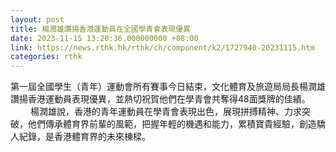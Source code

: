 ```yaml
---
layout: post
title: 楊潤雄讚揚香港運動員在全國學青會表現優異
date: 2023-11-15 13:20:36.000000000 +08:00
link: https://news.rthk.hk/rthk/ch/component/k2/1727940-20231115.htm
categories: rthk
---
```


第一屆全國學生（青年）運動會所有賽事今日結束，文化體育及旅遊局局長楊潤雄讚揚香港運動員表現優異，並熱切祝賀他們在學青會共奪得48面獎牌的佳績。
　　 
楊潤雄說，香港的青年運動員在學青會表現出色，展現拼搏精神、力求突破，他們傳承體育界前輩的風範，把握年輕的機遇和能力，累積寶貴經驗，創造驕人紀錄，是香港體育界的未來棟樑。
